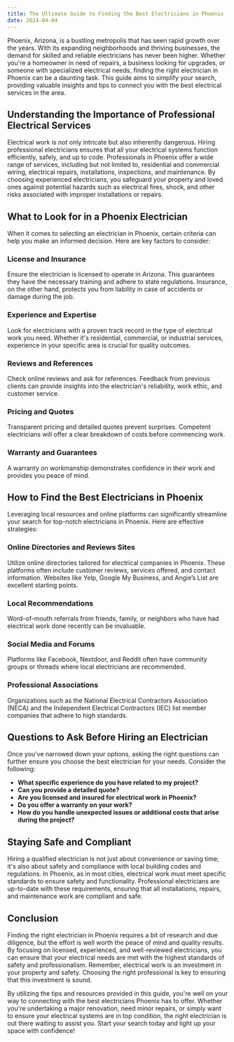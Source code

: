 ```yaml
---
title: The Ultimate Guide to Finding the Best Electricians in Phoenix
date: 2024-04-04
---
```


Phoenix, Arizona, is a bustling metropolis that has seen rapid growth over the years. With its expanding neighborhoods and thriving businesses, the demand for skilled and reliable electricians has never been higher. Whether you're a homeowner in need of repairs, a business looking for upgrades, or someone with specialized electrical needs, finding the right electrician in Phoenix can be a daunting task. This guide aims to simplify your search, providing valuable insights and tips to connect you with the best electrical services in the area.

## Understanding the Importance of Professional Electrical Services

Electrical work is not only intricate but also inherently dangerous. Hiring professional electricians ensures that all your electrical systems function efficiently, safely, and up to code. Professionals in Phoenix offer a wide range of services, including but not limited to, residential and commercial wiring, electrical repairs, installations, inspections, and maintenance. By choosing experienced electricians, you safeguard your property and loved ones against potential hazards such as electrical fires, shock, and other risks associated with improper installations or repairs.

## What to Look for in a Phoenix Electrician

When it comes to selecting an electrician in Phoenix, certain criteria can help you make an informed decision. Here are key factors to consider:

### License and Insurance

Ensure the electrician is licensed to operate in Arizona. This guarantees they have the necessary training and adhere to state regulations. Insurance, on the other hand, protects you from liability in case of accidents or damage during the job.

### Experience and Expertise

Look for electricians with a proven track record in the type of electrical work you need. Whether it's residential, commercial, or industrial services, experience in your specific area is crucial for quality outcomes.

### Reviews and References

Check online reviews and ask for references. Feedback from previous clients can provide insights into the electrician's reliability, work ethic, and customer service.

### Pricing and Quotes

Transparent pricing and detailed quotes prevent surprises. Competent electricians will offer a clear breakdown of costs before commencing work.

### Warranty and Guarantees

A warranty on workmanship demonstrates confidence in their work and provides you peace of mind.

## How to Find the Best Electricians in Phoenix

Leveraging local resources and online platforms can significantly streamline your search for top-notch electricians in Phoenix. Here are effective strategies:

### Online Directories and Reviews Sites

Utilize online directories tailored for electrical companies in Phoenix. These platforms often include customer reviews, services offered, and contact information. Websites like Yelp, Google My Business, and Angie’s List are excellent starting points.

### Local Recommendations

Word-of-mouth referrals from friends, family, or neighbors who have had electrical work done recently can be invaluable.

### Social Media and Forums

Platforms like Facebook, Nextdoor, and Reddit often have community groups or threads where local electricians are recommended.

### Professional Associations

Organizations such as the National Electrical Contractors Association (NECA) and the Independent Electrical Contractors (IEC) list member companies that adhere to high standards.

## Questions to Ask Before Hiring an Electrician

Once you've narrowed down your options, asking the right questions can further ensure you choose the best electrician for your needs. Consider the following:

- **What specific experience do you have related to my project?**
- **Can you provide a detailed quote?**
- **Are you licensed and insured for electrical work in Phoenix?**
- **Do you offer a warranty on your work?**
- **How do you handle unexpected issues or additional costs that arise during the project?**

## Staying Safe and Compliant

Hiring a qualified electrician is not just about convenience or saving time; it's also about safety and compliance with local building codes and regulations. In Phoenix, as in most cities, electrical work must meet specific standards to ensure safety and functionality. Professional electricians are up-to-date with these requirements, ensuring that all installations, repairs, and maintenance work are compliant and safe.

## Conclusion

Finding the right electrician in Phoenix requires a bit of research and due diligence, but the effort is well worth the peace of mind and quality results. By focusing on licensed, experienced, and well-reviewed electricians, you can ensure that your electrical needs are met with the highest standards of safety and professionalism. Remember, electrical work is an investment in your property and safety. Choosing the right professional is key to ensuring that this investment is sound.

By utilizing the tips and resources provided in this guide, you're well on your way to connecting with the best electricians Phoenix has to offer. Whether you're undertaking a major renovation, need minor repairs, or simply want to ensure your electrical systems are in top condition, the right electrician is out there waiting to assist you. Start your search today and light up your space with confidence!
